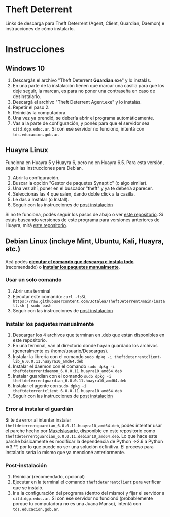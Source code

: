 # Theft Deterrent
Links de descarga para Theft Deterrent (Agent, Client, Guardian, Daemon) e instrucciones de cómo instalarlo.

# Instrucciones
## Windows 10
1. Descargás el archivo "Theft Deterrent **Guardian**.exe" y lo instalás.
2. En una parte de la instalación tienen que marcar una casilla para que los deje seguir, la marcan, es para no poner una contraseña en caso de desinstalarlo.
3. Descargá el archivo "Theft Deterrent Agent.exe" y lo instalás.
4. Repetir el paso 2.
5. Reiniciás la computadora.
6. Una vez ya prendió, se debería abrir el programa automáticamente.
7. Vas a la parte de configuración, y ponés para que el servidor sea `citd.dgp.educ.ar`. Si con ese servidor no funcionó, intentá con `tds.educacion.gob.ar`.

## Huayra Linux
Funciona en Huayra 5 y Huayra 6, pero no en Huayra 6.5. Para esta versión, seguir las instrucciones para Debian.
1. Abrir la configuración.
2. Buscar la opción "Gestor de paquetes Synaptic" (o algo similar).
3. Una vez ahí, poner en el buscador "theft" y ya te debería aparecer.
4. Seleccionás las 4 que salen, dando doble click a la casilla.
5. Le das a Instalar (o Install).
6. Seguir con las instrucciones de [post instalación](https://github.com/Jotalea/TheftDeterrent/blob/main/README.md#post-instalación)

Si no te funciona, podés seguir los pasos de abajo o ver [este repositorio](https://github.com/HuayraLinux/theftdeterrent6).
Si estás buscando versiones de este programa para versiones anteriores de Huayra, mirá [este repositorio](https://github.com/HuayraLinux/theftdeterrent4).

## Debian Linux (incluye Mint, Ubuntu, Kali, Huayra, etc.)
Acá podés [**ejecutar el comando que descarga e instala todo**](https://github.com/Jotalea/TheftDeterrent/blob/main/README.md#Usar-un-solo-comando) (recomendado) o [**instalar los paquetes manualmente**](https://github.com/Jotalea/TheftDeterrent/blob/main/README.md#instalar-los-paquetes-manualmente).

### Usar un solo comando
1. Abrir una terminal
2. Ejecutar este comando:
```curl -fsSL https://raw.githubusercontent.com/Jotalea/TheftDeterrent/main/install.sh | sudo bash```
3. Seguir con las instrucciones de [post instalación](https://github.com/Jotalea/TheftDeterrent/blob/main/README.md#post-instalación)

### Instalar los paquetes manualmente
1. Descargar los 4 archivos que terminan en .deb que están disponibles en este repositorio.
2. En una terminal, van al directorio donde hayan guardado los archivos (generalmente es /home/usuario/Descargas).
3. Instalar la librería con el comando
   ```sudo dpkg -i theftdeterrentclient-lib_6.0.0.11.huayra10_amd64.deb```
4. Instalar el daemon con el comando
   ```sudo dpkg -i theftdeterrentdaemon_6.0.0.11.huayra10_amd64.deb```
5. Instalar guardian con el comando
   ```sudo dpkg -i theftdeterrentguardian_6.0.0.11.huayra10_amd64.deb```
6. Instalar el agente con
    ```sudo dpkg -i theftdeterrentclient_6.0.0.11.huayra10_amd64.deb```
7. Seguir con las instrucciones de [post instalación](https://github.com/Jotalea/TheftDeterrent/blob/main/README.md#post-instalación)

### Error al instalar el guardián
Si te da error al intentar instalar `theftdeterrentguardian_6.0.0.11.huayra10_amd64.deb`, podés intentar usar el parche hecho por [Maxelslasarte](https://huayra.educar.gob.ar/ayuda/?qa=user/Maxelslasarte), disponible en este repositorio como `theftdeterrentguardian_6.0.0.11.debian10_amd64.deb`.
Lo que hace este parche básicamente es modificar la dependencia de Python =>2.6 a Python =>3.**, por lo que puede no ser una solución definitiva.
El proceso para instalarlo sería lo mismo que ya mencioné anteriormente.

### Post-instalación
1. Reiniciar (recomendado, opcional)
2. Ejecutar en la terminal el comando ```theftdeterrentclient``` para verificar que se instaló.
3. Ir a la configuración del programa (dentro del mismo) y fijar el servidor a `citd.dgp.educ.ar`. Si con ese servidor no funcionó (probablemente porque tu computadora no es una Juana Manso), intentá con `tds.educacion.gob.ar`.

